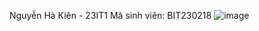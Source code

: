 Nguyễn Hà Kiên - 23IT1
Mã sinh viên: BIT230218
![image](https://github.com/user-attachments/assets/a47f7bd0-fef1-40c2-9bfc-33aaad5bdb13)

